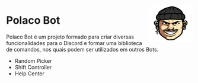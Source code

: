 <a href="https://discord.gg/hpqtjvfuAD"><img src="https://raw.githubusercontent.com/glmchalita/polacobotv2/e9af05b3bd1fcc010477ed83d04ca3807677914b/img/polaco.svg" align="right"
     alt="Size Limit logo by Anton Lovchikov" width="120" height="100"></a>

# Polaco Bot

Polaco Bot é um projeto formado para criar diversas funcionalidades para o Discord e formar uma biblioteca de comandos, nos quais podem ser utilizados em outros Bots.

- Random Picker
- Shift Controller
- Help Center
